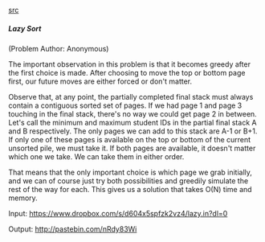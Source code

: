 [src](https://www.facebook.com/notes/facebook-hacker-cup/hacker-cup-2015-round-2-solutions/1051224511560116)

##### Lazy Sort

(Problem Author: Anonymous)

The important observation in this problem is that it becomes greedy after the first choice is made. After choosing to move the top or bottom page first, our future moves are either forced or don't matter.

Observe that, at any point, the partially completed final stack must always contain a contiguous sorted set of pages. If we had page 1 and page 3 touching in the final stack, there's no way we could get page 2 in between. Let's call the minimum and maximum student IDs in the partial final stack A and B respectively. The only pages we can add to this stack are A-1 or B+1. If only one of these pages is available on the top or bottom of the current unsorted pile, we must take it. If both pages are available, it doesn't matter which one we take. We can take them in either order.

That means that the only important choice is which page we grab initially, and we can of course just try both possibilities and greedily simulate the rest of the way for each. This gives us a solution that takes O(N) time and memory.

Input: https://www.dropbox.com/s/d604x5spfzk2vz4/lazy.in?dl=0

Output: http://pastebin.com/nRdy83Wi
